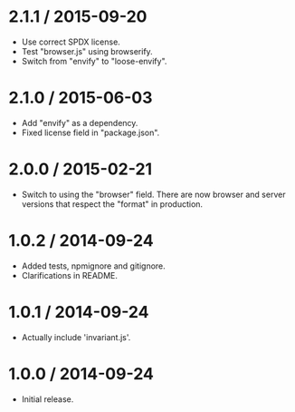 2.1.1 / 2015-09-20
==================

  * Use correct SPDX license.
  * Test "browser.js" using browserify.
  * Switch from "envify" to "loose-envify".

2.1.0 / 2015-06-03
==================

  * Add "envify" as a dependency.
  * Fixed license field in "package.json".

2.0.0 / 2015-02-21
==================

  * Switch to using the "browser" field. There are now browser and server versions that respect the "format" in production.

1.0.2 / 2014-09-24
==================

  * Added tests, npmignore and gitignore.
  * Clarifications in README.

1.0.1 / 2014-09-24
==================

  * Actually include 'invariant.js'.

1.0.0 / 2014-09-24
==================

  * Initial release.
